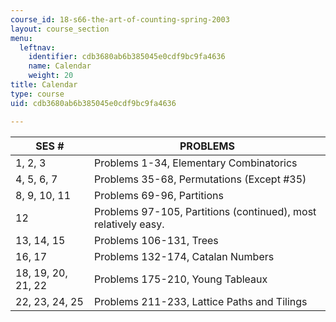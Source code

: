 ```yaml
---
course_id: 18-s66-the-art-of-counting-spring-2003
layout: course_section
menu:
  leftnav:
    identifier: cdb3680ab6b385045e0cdf9bc9fa4636
    name: Calendar
    weight: 20
title: Calendar
type: course
uid: cdb3680ab6b385045e0cdf9bc9fa4636

---
```


| SES # | PROBLEMS |
| --- | --- |
| 1, 2, 3 | Problems 1-34, Elementary Combinatorics |
| 4, 5, 6, 7 | Problems 35-68, Permutations (Except #35) |
| 8, 9, 10, 11 | Problems 69-96, Partitions |
| 12 | Problems 97-105, Partitions (continued), most relatively easy. |
| 13, 14, 15 | Problems 106-131, Trees |
| 16, 17 | Problems 132-174, Catalan Numbers |
| 18, 19, 20, 21, 22 | Problems 175-210, Young Tableaux |
| 22, 23, 24, 25 | Problems 211-233, Lattice Paths and Tilings